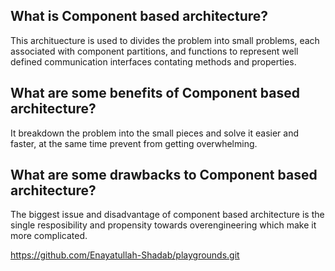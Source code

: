 ## What is Component based architecture?
This archituecture is used to divides the problem into small problems, each associated with component partitions, and functions to represent well defined communication interfaces contating methods and properties.

## What are some benefits of Component based architecture?
It breakdown the problem into the small pieces and solve it easier and faster, at the same time prevent from getting overwhelming.

## What are some drawbacks to Component based architecture?
The biggest issue and disadvantage of component based architecture is the single resposibility and propensity towards overengineering which make it more complicated.


https://github.com/Enayatullah-Shadab/playgrounds.git
